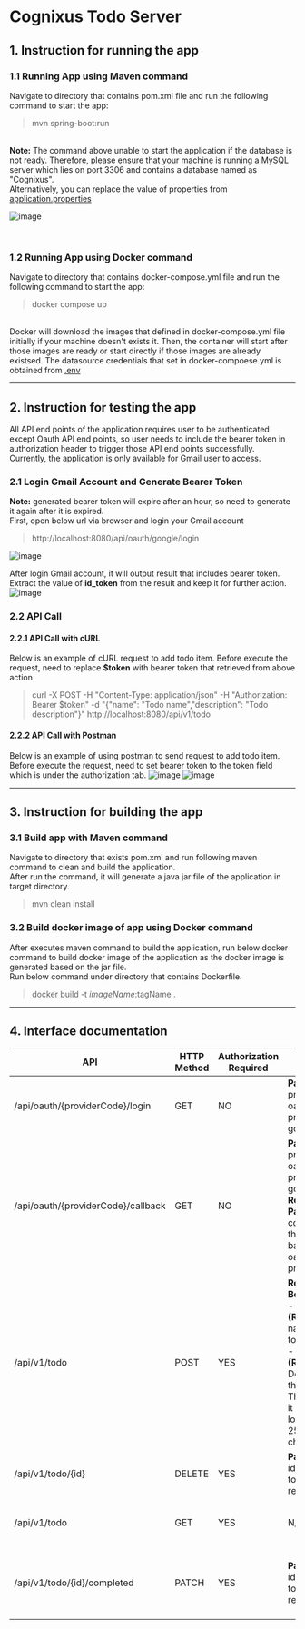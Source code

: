 # Cognixus Todo Server

## 1. Instruction for running the app
### 1.1 Running App using Maven command
Navigate to directory that contains pom.xml file and run the following command to start the app:

>mvn spring-boot:run

<br>**Note:** The command above unable to start the application if the database is not ready. Therefore, please ensure that your machine is running a MySQL server which lies on port 3306 and contains a database  named as "Cognixus".<br/>
Alternatively, you can replace the value of properties from [application.properties](src/main/resources/application.properties)

![image](https://github.com/Zeronity26/cognixus-todo-server/assets/77224053/7a67a5d0-9242-414a-bf2e-8ca29b3a30a7)

<br>

### 1.2 Running App using Docker command
Navigate to directory that contains docker-compose.yml file and run the following command to start the app:

>docker compose up

<br>Docker will download the images that defined in docker-compose.yml file initially if your machine doesn't exists it. Then, the container will start after those images are ready or start directly if those images are already existsed. 
The datasource credentials that set in docker-compoese.yml is obtained from [.env](.env)

***

## 2. Instruction for testing the app
All API end points of the application requires user to be authenticated except Oauth API end points, so user needs to include the bearer token in authorization header to trigger those API end points successfully.<br>
Currently, the application is only available for Gmail user to access.

### 2.1 Login Gmail Account and Generate Bearer Token
**Note:** generated bearer token will expire after an hour, so need to generate it again after it is expired.<br>
First, open below url via browser and login your Gmail account
>http://localhost:8080/api/oauth/google/login

![image](https://github.com/Zeronity26/cognixus-todo-server/assets/77224053/9fa07303-663c-4294-ab0e-04e67a3d4913)


After login Gmail account, it will output result that includes bearer token. Extract the value of **id_token** from the result and keep it for further action.
![image](https://github.com/Zeronity26/cognixus-todo-server/assets/77224053/08b4646c-fb5f-46c3-8960-2f254f50df94)

### 2.2 API Call
#### 2.2.1 API Call with cURL
Below is an example of cURL request to add todo item. Before execute the request, need to replace **$token** with bearer token that retrieved from above action 
>curl -X POST -H "Content-Type: application/json" -H "Authorization: Bearer $token" -d "{\"name\": \"Todo name\",\"description\": \"Todo description\"}" http://localhost:8080/api/v1/todo

#### 2.2.2 API Call with Postman
Below is an example of using postman to send request to add todo item. Before execute the request, need to set bearer token to the token field which is under the authorization tab.
![image](https://github.com/Zeronity26/cognixus-todo-server/assets/77224053/e0eda820-eaf5-414d-bc6f-6b421896d7c1)
![image](https://github.com/Zeronity26/cognixus-todo-server/assets/77224053/e24c30df-d895-4745-ac18-e7f6b5d67082)

***

## 3. Instruction for building the app
### 3.1 Build app with Maven command
Navigate to directory that exists pom.xml and run following maven command to clean and build the application.<br>
After run the command, it will generate a java jar file of the application in target directory.
>mvn clean install

### 3.2 Build docker image of app using Docker command
After executes maven command to build the application, run below docker command to build docker image of the application as the docker image is generated based on the jar file.<br>
Run below command under directory that contains Dockerfile.
>docker build -t $imageName:$tagName .

***

## 4. Interface documentation
| API | HTTP Method | Authorization Required | Params | Description |
|-------------- | ----------- | ----------- | ----------- | ----------- |
| /api/oauth/{providerCode}/login | GET | NO | **Path Variable**<br> providerCode: oauth provider - google | Redirect to Oauth login page |
| /api/oauth/{providerCode}/callback | GET | NO | **Path Variable**<br> providerCode: oauth provider - google<br> **Request Param**<br> code: code that returned back from oauth provider | Used by Oauth Provider to callback and generate bearer token after login successfully |
| /api/v1/todo | POST | YES | **Request Body**<br> - name **(Required)**: name of the todo item.<br> - description **(Required)**: Description of the todo item. The length of it cannot longer than 255 characters | Add a todo item |
| /api/v1/todo/{id} | DELETE | YES | **Path Variable**<br> id: id of the todo item record | Soft delete a todo item based on given id |
| /api/v1/todo | GET | YES | N/A | Get all todo items based on logged user |
| /api/v1/todo/{id}/completed | PATCH | YES |  **Path Variable**<br> id: id of the todo item record | Update the status of a todo item to completed based on given id |
